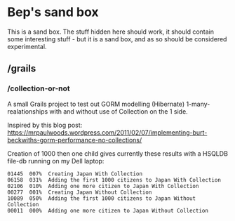 Bep's sand box
=============
This is a sand box. The stuff hidden here should work, it should contain some interesting stuff - but it is a sand box, and as so should be considered experimental.

/grails
-------

### /collection-or-not

A small Grails project to test out GORM modelling (Hibernate) 1-many-realationships with and without use of Collection on the 1 side.

Inspired by this blog post: https://mrpaulwoods.wordpress.com/2011/02/07/implementing-burt-beckwiths-gorm-performance-no-collections/

Creation of 1000 then one child gives currently these results with a HSQLDB file-db running on my Dell laptop:

    01445  007%  Creating Japan With Collection
    06158  031%  Adding the first 1000 citizens to Japan With Collection
    02106  010%  Adding one more citizen to Japan With Collection
    00277  001%  Creating Japan Without Collection
    10089  050%  Adding the first 1000 citizens to Japan Without Collection
    00011  000%  Adding one more citizen to Japan Without Collection